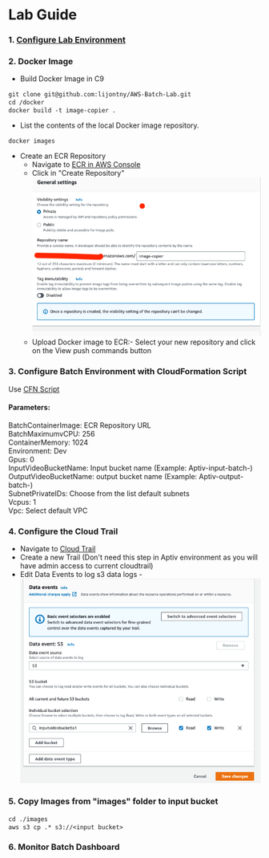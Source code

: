 # Lab Guide
### 1. [Configure Lab Environment](Lab_Environment.md)

### 2. Docker Image
- Build Docker Image in C9
```shell
git clone git@github.com:lijontny/AWS-Batch-Lab.git
cd /docker
docker build -t image-copier .
```
- List the contents of the local Docker image repository.

```shell
docker images
```

- Create an ECR Repository
    - Navigate to [ECR in AWS Console](https://us-east-1.console.aws.amazon.com/ecr/repositories?region=us-east-1)
    - Click in "Create Repository"
    ![ECR Config](ECR.png)
    - Upload Docker image to ECR:- Select your new repository and click on the View push commands button

### 3. Configure Batch Environment with CloudFormation Script
Use [CFN Script](batch-cfn.yaml)

#### Parameters:
BatchContainerImage: ECR Repository URL <br />
BatchMaximumvCPU: 256 <br />
ContainerMemory: 1024 <br />
Environment: Dev <br />
Gpus: 0 <br />
InputVideoBucketName: Input bucket name (Example: Aptiv-input-batch-<yourname>) <br />
OutputVideoBucketName: output bucket name (Example: Aptiv-output-batch-<yourname>) <br />
SubnetPrivateIDs: Choose from the list default subnets <br />
Vcpus: 1 <br />
Vpc: Select default VPC <br />

### 4. Configure the Cloud Trail
  - Navigate to [Cloud Trail](https://us-east-1.console.aws.amazon.com/cloudtrail/home?region=us-east-1#/dashboard)
  - Create a new Trail (Don't need this step in Aptiv environment as you will have admin access to current cloudtrail)
  - Edit Data Events to log s3 data logs - 
    ![Trail](trail.png)

### 5. Copy Images from "images" folder to input bucket

```shell
cd ./images
aws s3 cp .* s3://<input bucket>
```

### 6. Monitor Batch Dashboard
